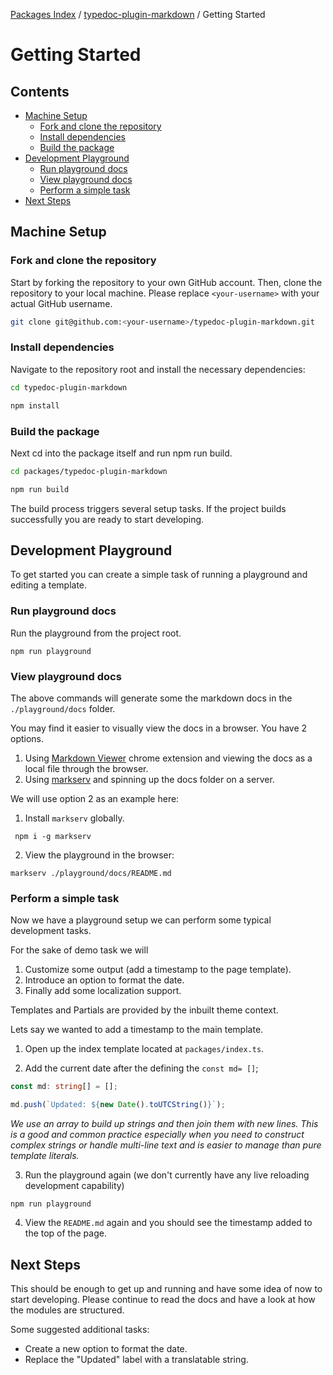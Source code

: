 [Packages Index](../../README.md) / [typedoc-plugin-markdown](../README.md) / Getting Started

# Getting Started

## Contents

* [Machine Setup](#machine-setup)
  * [Fork and clone the repository](#fork-and-clone-the-repository)
  * [Install dependencies](#install-dependencies)
  * [Build the package](#build-the-package)
* [Development Playground](#development-playground)
  * [Run playground docs](#run-playground-docs)
  * [View playground docs](#view-playground-docs)
  * [Perform a simple task](#perform-a-simple-task)
* [Next Steps](#next-steps)

## Machine Setup

### Fork and clone the repository

Start by forking the repository to your own GitHub account. Then, clone the repository to your local machine. Please replace `<your-username>` with your actual GitHub username.

```bash
git clone git@github.com:<your-username>/typedoc-plugin-markdown.git
```

### Install dependencies

Navigate to the repository root and install the necessary dependencies:

```bash
cd typedoc-plugin-markdown

npm install
```

### Build the package

Next cd into the package itself and run npm run build.

```bash
cd packages/typedoc-plugin-markdown

npm run build
```

The build process triggers several setup tasks. If the project builds successfully you are ready to start developing.

## Development Playground

To get started you can create a simple task of running a playground and editing a template.

### Run playground docs

Run the playground from the project root.

```shell
npm run playground
```

### View playground docs

The above commands will generate some the markdown docs in the `./playground/docs` folder.

You may find it easier to visually view the docs in a browser. You have 2 options.

1. Using [Markdown Viewer](https://chromewebstore.google.com/detail/markdown-viewer/ckkdlimhmcjmikdlpkmbgfkaikojcbjk?hl=en\&pli=1) chrome extension and viewing the docs as a local file through the browser.
2. Using [markserv](https://www.npmjs.com/package/markserv) and spinning up the docs folder on a server.

We will use option 2 as an example here:

1. Install `markserv` globally.

```
 npm i -g markserv
```

2. View the playground in the browser:

```
markserv ./playground/docs/README.md
```

### Perform a simple task

Now we have a playground setup we can perform some typical development tasks.

For the sake of demo task we will

1. Customize some output (add a timestamp to the page template).
2. Introduce an option to format the date.
3. Finally add some localization support.

Templates and Partials are provided by the inbuilt theme context.

Lets say we wanted to add a timestamp to the main template.

1. Open up the index template located at `packages/index.ts`.

2. Add the current date after the defining the `const md= []`;

```ts
const md: string[] = [];

md.push(`Updated: ${new Date().toUTCString()}`);
```

*We use an array to build up strings and then join them with new lines. This is a good and common practice especially when you need to construct complex strings or handle multi-line text and is easier to manage than pure template literals.*

3. Run the playground again (we don't currently have any live reloading development capability)

```
npm run playground
```

4. View the `README.md` again and you should see the timestamp added to the top of the page.

## Next Steps

This should be enough to get up and running and have some idea of now to start developing. Please continue to read the docs
and have a look at how the modules are structured.

Some suggested additional tasks:

* Create a new option to format the date.
* Replace the "Updated" label with a translatable string.
